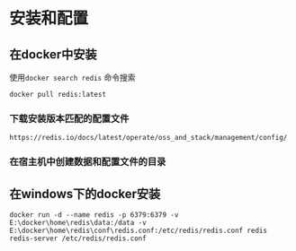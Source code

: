 # 安装和配置

## 在docker中安装

使用`docker search redis` 命令搜索

```shell
docker pull redis:latest
```

###  下载安装版本匹配的配置文件

```shell
https://redis.io/docs/latest/operate/oss_and_stack/management/config/
```

### 在宿主机中创建数据和配置文件的目录

## 在windows下的docker安装

```shell
docker run -d --name redis -p 6379:6379 -v E:\docker\home\redis\data:/data -v E:\docker\home\redis\conf\redis.conf:/etc/redis/redis.conf redis redis-server /etc/redis/redis.conf
```

